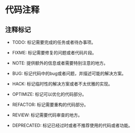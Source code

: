 # 代码注释

## 注释标记

* TODO: 标记需要完成的任务或者待办事项。

* FIXME: 标记需要修复的问题或者代码片段。

* NOTE: 提供额外的信息或者需要特别注意的地方。

* BUG: 标记代码中的bug或者问题，并描述可能的解决方案。

* HACK: 标记临时性的解决方案或者不太优雅的实现。

* OPTIMIZE: 标记可以优化的代码部分。

* REFACTOR: 标记需要重构的代码部分。

* REVIEW: 标记需要代码审查的地方。

* DEPRECATED: 标记已经过时或者不推荐使用的代码或者功能。
